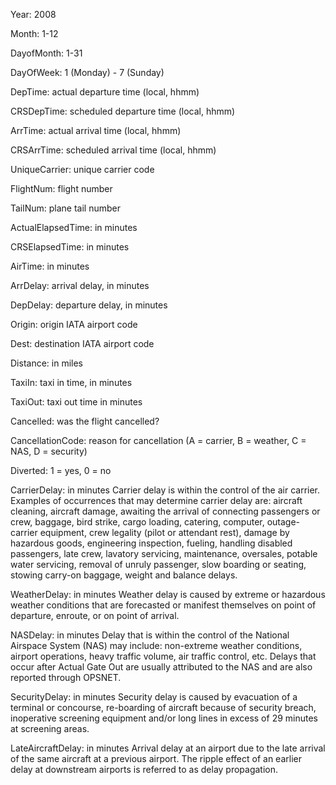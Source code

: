Year: 2008

Month: 1-12

DayofMonth: 1-31

DayOfWeek: 1 (Monday) - 7 (Sunday)

DepTime: actual departure time (local, hhmm)

CRSDepTime: scheduled departure time (local, hhmm)

ArrTime: actual arrival time (local, hhmm)

CRSArrTime: scheduled arrival time (local, hhmm)

UniqueCarrier: unique carrier code

FlightNum: flight number

TailNum: plane tail number

ActualElapsedTime: in minutes

CRSElapsedTime: in minutes

AirTime: in minutes

ArrDelay: arrival delay, in minutes

DepDelay: departure delay, in minutes

Origin: origin IATA airport code

Dest: destination IATA airport code

Distance: in miles

TaxiIn: taxi in time, in minutes

TaxiOut: taxi out time in minutes

Cancelled: was the flight cancelled?

CancellationCode: reason for cancellation (A = carrier, B = weather, C = NAS, D = security)

Diverted: 1 = yes, 0 = no

CarrierDelay: in minutes
Carrier delay is within the control of the air carrier. Examples of occurrences that may determine carrier delay are: aircraft cleaning, aircraft damage, awaiting the arrival of connecting passengers or crew, baggage, bird strike, cargo loading, catering, computer, outage-carrier equipment, crew legality (pilot or attendant rest), damage by hazardous goods, engineering inspection, fueling, handling disabled passengers, late crew, lavatory servicing, maintenance, oversales, potable water servicing, removal of unruly passenger, slow boarding or seating, stowing carry-on baggage, weight and balance delays.

WeatherDelay: in minutes
Weather delay is caused by extreme or hazardous weather conditions that are forecasted or manifest themselves on point of departure, enroute, or on point of arrival.

NASDelay: in minutes
Delay that is within the control of the National Airspace System (NAS) may include: non-extreme weather conditions, airport operations, heavy traffic volume, air traffic control, etc. Delays that occur after Actual Gate Out are usually attributed to the NAS and are also reported through OPSNET.

SecurityDelay: in minutes
Security delay is caused by evacuation of a terminal or concourse, re-boarding of aircraft because of security breach, inoperative screening equipment and/or long lines in excess of 29 minutes at screening areas.

LateAircraftDelay: in minutes
Arrival delay at an airport due to the late arrival of the same aircraft at a previous airport. The ripple effect of an earlier delay at downstream airports is referred to as delay propagation.